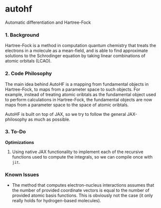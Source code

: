 # autohf
Automatic differentiation and Hartree-Fock

### 1. Background

Hartree-Fock is a method in computation quantum chemistry that treats the electrons in a molecule as a mean-field, and is able to find approximate solutions to the 
Schrodinger equation by taking linear combinations of atomic orbitals (LCAO).

### 2. Code Philosophy

The main idea behind AutoHF is a mapping from fundamental objects in Hartree-Fock, to maps from a parameter space to such objects. For example, instead of treating atomic oribtals as the fundamental
object used to perform calculations in Hartree-Fock, the fundamental objects are now maps from a parameter space to the space of atomic oribtals.

AutoHF is built on top of JAX, so we try to follow the general JAX-philosophy as much as possible.

### 3. To-Do

**Optimizations**

1. Using native JAX functionality to implement each of the recursive functions used to compute the integrals, so we can compile once with `jit`.


### Known Issues

- The method that computes electron-nucleus interactions assumes that the number of provided coordinate vectors is equal to the number of provided atomic basis functions. This is obviously not the case (it only really holds for hydrogen-based molecules).
